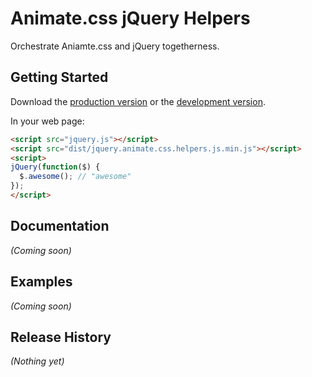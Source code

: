 # Animate.css jQuery Helpers

Orchestrate Aniamte.css and jQuery togetherness.

## Getting Started
Download the [production version][min] or the [development version][max].

[min]: https://raw.github.com/ryanlabouve/jquery.animate.css.helpers.js/master/dist/jquery.animate.css.helpers.js.min.js
[max]: https://raw.github.com/ryanlabouve/jquery.animate.css.helpers.js/master/dist/jquery.animate.css.helpers.js.js

In your web page:

```html
<script src="jquery.js"></script>
<script src="dist/jquery.animate.css.helpers.js.min.js"></script>
<script>
jQuery(function($) {
  $.awesome(); // "awesome"
});
</script>
```

## Documentation
_(Coming soon)_

## Examples
_(Coming soon)_

## Release History
_(Nothing yet)_
